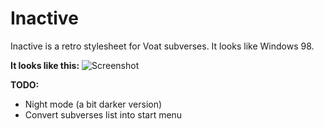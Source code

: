 # Inactive
Inactive is a retro stylesheet for Voat subverses. It looks like Windows 98.

**It looks like this:**
![Screenshot](https://i.bitnr.com/HM7GRG.png)

**TODO:**
  * Night mode (a bit darker version)
  * Convert subverses list into start menu
